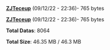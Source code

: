 [**ZJTeceup**](/data/ZJTeceup.txt) (09/12/22 - 22:36)- 765 bytes

[**ZJTeceup**](/data/ZJTeceup.txt) (09/12/22 - 22:36)- 765 bytes

**Total Datas**: 8064

**Total Size**: 46.35 MB / 46.3 MB